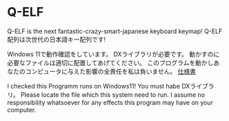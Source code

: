# Q-ELF
Q-ELF is the next fantastic-crazy-smart-japanese keyboard keymap!
Q-ELF配列は次世代の日本語キー配列です!

Windows 11で動作確認をしています。
DXライブラリが必要です。
動かすのに必要なファイルは適切に配置してあげてください。
このプログラムを動かしあなたのコンピュータに与えた影響の全責任を私は負いません。
[仕様書](https://tettya.github.io/q-elfs/readme.html)

I checked this Programm runs on Windows11!
You must habe DXライブラリ。
Please locate the file which this system need to run.
I assume no responsibility whatsoever for any effects this program may have on your computer.
